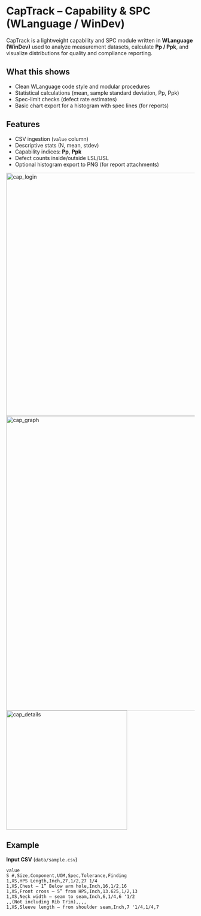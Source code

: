 # CapTrack – Capability & SPC (WLanguage / WinDev)

CapTrack is a lightweight capability and SPC module written in **WLanguage (WinDev)** used to
analyze measurement datasets, calculate **Pp / Ppk**, and visualize distributions for quality
and compliance reporting.

## What this shows
- Clean WLanguage code style and modular procedures
- Statistical calculations (mean, sample standard deviation, Pp, Ppk)
- Spec-limit checks (defect rate estimates)
- Basic chart export for a histogram with spec lines (for reports)

## Features
- CSV ingestion (`value` column)
- Descriptive stats (N, mean, stdev)
- Capability indices: **Pp**, **Ppk**
- Defect counts inside/outside LSL/USL
- Optional histogram export to PNG (for report attachments)

<img width="692" height="649" alt="cap_login" src="https://github.com/user-attachments/assets/7232fdba-1e70-4e18-864e-cfeda36501fc" />

<img width="1358" height="786" alt="cap_graph" src="https://github.com/user-attachments/assets/e522c4f2-b47d-481a-9176-9067b4176392" />

<img width="323" height="318" alt="cap_details" src="https://github.com/user-attachments/assets/dd7486fc-3c1c-417d-a9be-f93c4203c4f1" />


## Example
**Input CSV** (`data/sample.csv`)
```csv
value
S #,Size,Component,UOM,Spec,Tolerance,Finding
1,XS,HPS Length,Inch,27,1/2,27 1/4
1,XS,Chest – 1” Below arm hole,Inch,16,1/2,16
1,XS,Front cross – 5” from HPS,Inch,13.625,1/2,13
1,XS,Neck width – seam to seam,Inch,6,1/4,6 '1/2
,,(Not including Rib Trim),,,,
1,XS,Sleeve length – from shoulder seam,Inch,7 '1/4,1/4,7


